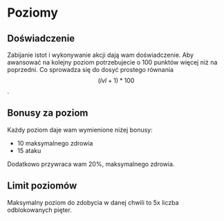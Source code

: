 # Poziomy

## Doświadczenie

Zabijanie istot i wykonywanie akcji dają wam doświadczenie. Aby awansować na kolejny poziom potrzebujecie o 100 punktów więcej niż na poprzedni. Co sprowadza się do dosyć prostego równania $$(lvl+1) * 100$$.

## Bonusy za poziom

Każdy poziom daje wam wymienione niżej bonusy:

* 10 maksymalnego zdrowia
* 15 ataku

Dodatkowo przywraca wam 20%, maksymalnego zdrowia.

## Limit poziomów

Maksymalny poziom do zdobycia w danej chwili to 5x liczba odblokowanych pięter.
